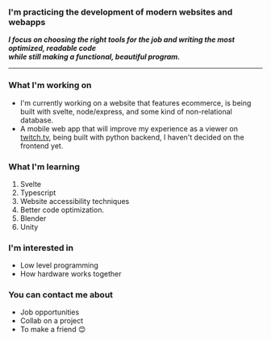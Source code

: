 ### I'm practicing the development of modern websites and webapps
***I focus on choosing the right tools for the job and writing the most optimized, readable code
<br>
while still making a functional, beautiful program.***

---

### What I'm working on
- I'm currently working on a website that features ecommerce, is being built with svelte, node/express, and some kind of non-relational database.
- A mobile web app that will improve my experience as a viewer on [twitch.tv](https://twitch.tv), being built with python backend, I haven't decided on the frontend yet.

### What I'm learning
1. Svelte
2. Typescript
3. Website accessibility techniques
4. Better code optimization.
5. Blender
6. Unity

### I'm interested in
- Low level programming
- How hardware works together

### You can contact me about
- Job opportunities
- Collab on a project
- To make a friend 😊
